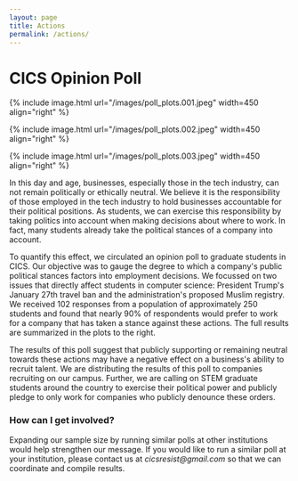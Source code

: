 ```yaml
---
layout: page
title: Actions
permalink: /actions/
---
```


# CICS Opinion Poll

{% include image.html url="/images/poll_plots.001.jpeg"  width=450 align="right" %}

{% include image.html url="/images/poll_plots.002.jpeg"  width=450 align="right" %}

{% include image.html url="/images/poll_plots.003.jpeg"  width=450 align="right" %}

In this day and age, businesses, especially those in the tech industry, can not remain politically or ethically neutral. We believe it is the responsibility of those employed in the tech industry to hold businesses accountable for their political positions. As students, we can exercise this responsibility by taking politics into account when making decisions about where to work. In fact, many students already take the political stances of a company into account. 

To quantify this effect, we circulated an opinion poll to graduate students in CICS. Our objective was to gauge the degree to which a company's public political stances factors into employment decisions. We focussed on two issues that directly affect students in computer science: President Trump's January 27th travel ban and the administration's proposed Muslim registry. We received 102 responses from a population of approximately 250 students and found that nearly 90% of respondents would prefer to work for a company that has taken a stance against these actions. The full results are summarized in the plots to the right.

The results of this poll suggest that publicly supporting or remaining neutral towards these actions may have a negative effect on a business's ability to recruit talent. We are distributing the results of this poll to companies recruiting on our campus. Further, we are calling on STEM graduate students around the country to exercise their political power and publicly pledge to only work for companies who publicly denounce these orders.


### How can I get involved?

Expanding our sample size by running similar polls at other institutions would help strengthen our message. If you would like to run a similar poll at your institution, please contact us at _cicsresist@gmail.com_ so that we can coordinate and compile results.

